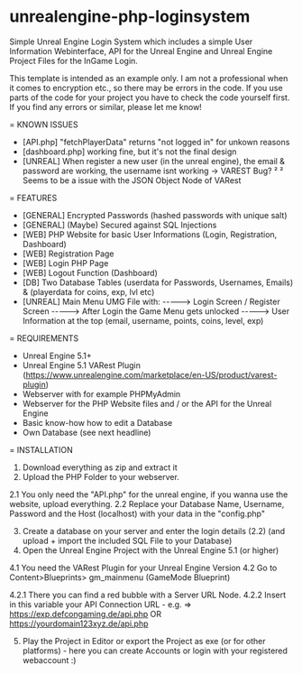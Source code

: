 # unrealengine-php-loginsystem
Simple Unreal Engine Login System which includes a simple User Information Webinterface, API for the Unreal Engine and Unreal Engine Project Files for the InGame Login.

This template is intended as an example only. I am not a professional when it comes to encryption etc., so there may be errors in the code. 
If you use parts of the code for your project you have to check the code yourself first. If you find any errors or similar, please let me know!

=
KNOWN ISSUES
- [API.php] "fetchPlayerData" returns "not logged in" for unkown reasons
- [dashboard.php] working fine, but it's not the final design
- [UNREAL] When register a new user (in the unreal engine), the email & password are working, the username isnt working -> VAREST Bug? ²
² Seems to be a issue with the JSON Object Node of VARest

=
FEATURES
- [GENERAL] Encrypted Passwords (hashed passwords with unique salt)
- [GENERAL] (Maybe) Secured against SQL Injections
- [WEB] PHP Website for basic User Informations (Login, Registration, Dashboard)
- [WEB] Registration Page
- [WEB] Login PHP Page
- [WEB] Logout Function (Dashboard)
- [DB] Two Database Tables (userdata for Passwords, Usernames, Emails) & (playerdata for coins, exp, lvl etc)
- [UNREAL] Main Menu UMG File with:
-----> Login Screen / Register Screen
-----> After Login the Game Menu gets unlocked
-----> User Information at the top (email, username, points, coins, level, exp)

=
REQUIREMENTS
- Unreal Engine 5.1+
- Unreal Engine 5.1 VARest Plugin (https://www.unrealengine.com/marketplace/en-US/product/varest-plugin)
- Webserver with for example PHPMyAdmin
- Webserver for the PHP Website files and / or the API for the Unreal Engine
- Basic know-how how to edit a Database
- Own Database (see next headline)

=
INSTALLATION 
1. Download everything as zip and extract it
2. Upload the PHP Folder to your webserver.

2.1 You only need the "API.php" for the unreal engine, if you wanna use the website, upload everything.
2.2 Replace your Database Name, Username, Password and the Host (localhost) with your data in the "config.php"

3. Create a database on your server and enter the login details (2.2) (and upload + import the included SQL File to your Database)
4. Open the Unreal Engine Project with the Unreal Engine 5.1 (or higher)

4.1 You need the VARest Plugin for your Unreal Engine Version
4.2 Go to Content>Blueprints> gm_mainmenu (GameMode Blueprint)

4.2.1 There you can find a red bubble with a Server URL Node. 
4.2.2 Insert in this variable your API Connection URL - e.g. => https://exp.defcongaming.de/api.php OR https://yourdomain123xyz.de/api.php

5. Play the Project in Editor or export the Project as exe (or for other platforms) - here you can create Accounts or login with your registered webaccount :)

